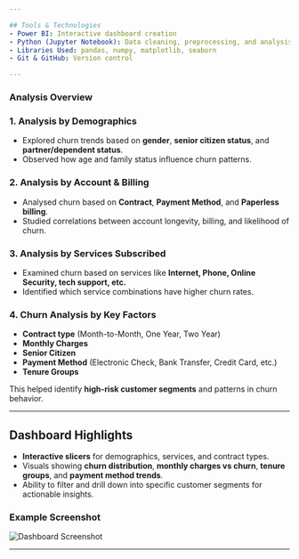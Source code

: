 ```yaml
---

## Tools & Technologies
- Power BI: Interactive dashboard creation
- Python (Jupyter Notebook): Data cleaning, preprocessing, and analysis
- Libraries Used: pandas, numpy, matplotlib, seaborn 
- Git & GitHub: Version control

---
```


### Analysis Overview

### 1. **Analysis by Demographics**
- Explored churn trends based on **gender**, **senior citizen status**, and **partner/dependent status**.
- Observed how age and family status influence churn patterns.

### 2. **Analysis by Account & Billing**
- Analysed churn based on **Contract**, **Payment Method**, and **Paperless billing**.
- Studied correlations between account longevity, billing, and likelihood of churn.

### 3. **Analysis by Services Subscribed**
- Examined churn based on services like **Internet, Phone, Online Security, tech support, etc.**
- Identified which service combinations have higher churn rates.

### 4. **Churn Analysis by Key Factors**
- **Contract type** (Month-to-Month, One Year, Two Year)  
- **Monthly Charges**  
- **Senior Citizen**  
- **Payment Method** (Electronic Check, Bank Transfer, Credit Card, etc.)  
- **Tenure Groups** 

This helped identify **high-risk customer segments** and patterns in churn behavior.

---

## Dashboard Highlights
- **Interactive slicers** for demographics, services, and contract types.
- Visuals showing **churn distribution**, **monthly charges vs churn**, **tenure groups**, and **payment method trends**.
- Ability to filter and drill down into specific customer segments for actionable insights.

### Example Screenshot
![Dashboard Screenshot](<img width="1458" height="823" alt="Screenshot (82)_edited" src="https://github.com/user-attachments/assets/386589a7-71e8-4be9-9710-f232c5f5c532" />
)



---

